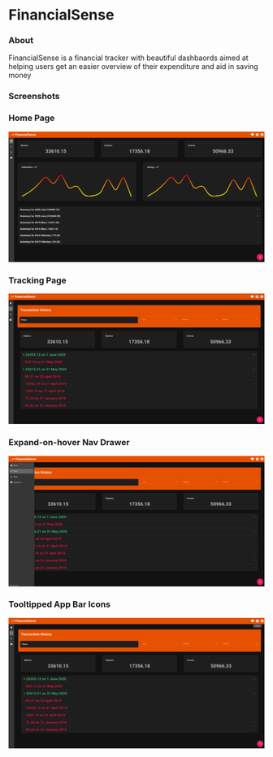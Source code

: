 # FinancialSense

### About
FinancialSense is a financial tracker with beautiful dashbaords aimed at helping users get an easier overview of their expenditure and aid in saving money

### Screenshots

### Home Page
![](./screenshots/HomePage.png)

### Tracking Page
![](./screenshots/TrackPage.png)

### Expand-on-hover Nav Drawer
![](./screenshots/NavDrawer.png)

### Tooltipped App Bar Icons
![](./screenshots/AppBarIcons.png)